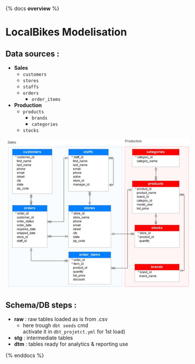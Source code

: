 {% docs __overview__ %}

# LocalBikes Modelisation

## Data sources :

- **Sales**
  - `customers`
  - `stores`
  - `staffs`
  - `orders`
    - `order_items`
- **Production**
  - `products`
    - `brands`
    - `categories`
  - `stocks`

![MLD](./localbikes_MLD.png)

## Schema/DB steps :

- **raw** : raw tables loaded as is from .csv
  - here trough `dbt seeds` cmd \
    activate it in `dbt_projetct.yml` for 1st load)
- **stg** : intermediate tables
- **dtm** : tables ready for analytics & reporting use

{% enddocs %}

